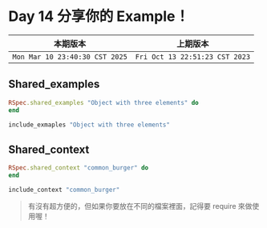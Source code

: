 # Day 14 分享你的 Example！

|本期版本|上期版本
|:---:|:---:|
`Mon Mar 10 23:40:30 CST 2025` | `Fri Oct 13 22:51:23 CST 2023`

## Shared_examples

```ruby
RSpec.shared_examples "Object with three elements" do
end

include_exmaples "Object with three elements"
```

## Shared_context

```ruby
RSpec.shared_context "common_burger" do
end

include_context "common_burger"
```

> 有沒有超方便的，但如果你要放在不同的檔案裡面，記得要 require 來做使用喔！